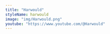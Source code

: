 ```yaml
---
title: "Harwould"
styleName: harwould
image: "img/Harwould.png"
youtube: "https://www.youtube.com/@Harwould"
---
```

